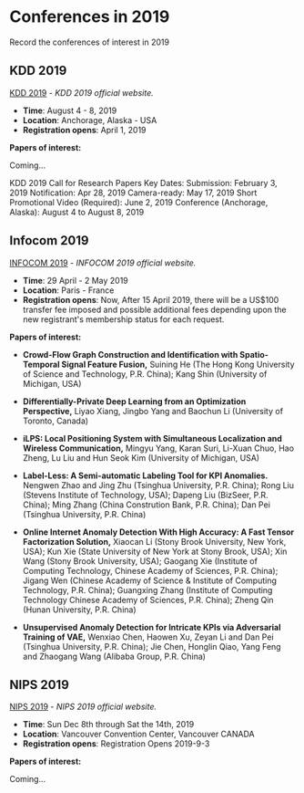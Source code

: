 # Conferences in 2019
Record the conferences of interest in 2019

## KDD 2019
[KDD 2019](https://www.kdd.org/kdd2019/) - *KDD 2019 official website.*
* **Time**: August 4 - 8, 2019
* **Location**: Anchorage, Alaska - USA
* **Registration opens**: April 1, 2019

**Papers of interest:**

Coming...

KDD 2019 Call for Research Papers
Key Dates:
Submission: February 3, 2019
Notification: Apr 28, 2019
Camera-ready: May 17, 2019
Short Promotional Video (Required): June 2, 2019
Conference (Anchorage, Alaska): August 4 to August 8, 2019


## Infocom 2019
[INFOCOM 2019](https://infocom2019.ieee-infocom.org/) - *INFOCOM 2019 official website.*
* **Time**: 29 April - 2 May 2019 
* **Location**: Paris - France
* **Registration opens**: Now,  After 15 April 2019, there will be a US$100 transfer fee imposed and possible additional fees depending upon the new registrant's membership status for each request.

**Papers of interest:**

* **Crowd-Flow Graph Construction and Identification with Spatio-Temporal Signal Feature Fusion,**
Suining He (The Hong Kong University of Science and Technology, P.R. China); Kang Shin (University of Michigan, USA)

* **Differentially-Private Deep Learning from an Optimization Perspective,**
Liyao Xiang, Jingbo Yang and Baochun Li (University of Toronto, Canada)

* **iLPS: Local Positioning System with Simultaneous Localization and Wireless Communication,**
Mingyu Yang, Karan Suri, Li-Xuan Chuo, Hao Zheng, Lu Liu and Hun Seok Kim (University of Michigan, USA)

* **Label-Less: A Semi-automatic Labeling Tool for KPI Anomalies.**
Nengwen Zhao and Jing Zhu (Tsinghua University, P.R. China); Rong Liu (Stevens Institute of Technology, USA); Dapeng Liu (BizSeer, P.R. China); Ming Zhang (China Constrution Bank, P.R. China); Dan Pei (Tsinghua University, P.R. China)

* **Online Internet Anomaly Detection With High Accuracy: A Fast Tensor Factorization Solution,**
Xiaocan Li (Stony Brook University, New York, USA); Kun Xie (State University of New York at Stony Brook, USA); Xin Wang (Stony Brook University, USA); Gaogang Xie (Institute of Computing Technology, Chinese Academy of Sciences, P.R. China); Jigang Wen (Chinese Academy of Science & Institute of Computing Technology, P.R. China); Guangxing Zhang (Institute of Computing Technology Chinese Academy of Sciences, P.R. China); Zheng Qin (Hunan University, P.R. China)

* **Unsupervised Anomaly Detection for Intricate KPIs via Adversarial Training of VAE,**
Wenxiao Chen, Haowen Xu, Zeyan Li and Dan Pei (Tsinghua University, P.R. China); Jie Chen, Honglin Qiao, Yang Feng and Zhaogang Wang (Alibaba Group, P.R. China)


## NIPS 2019
[NIPS 2019](https://nips.cc/) - *NIPS 2019 official website.*
* **Time**: Sun Dec 8th through Sat the 14th, 2019
* **Location**: Vancouver Convention Center, Vancouver CANADA 
* **Registration opens**: Registration Opens	2019-9-3 

**Papers of interest:**

Coming...


